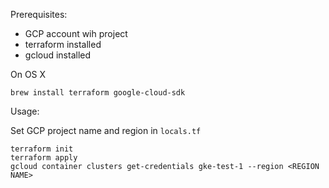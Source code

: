 Prerequisites:

* GCP account wih project
* terraform installed
* gcloud installed

On OS X

```
brew install terraform google-cloud-sdk
```

Usage:

Set GCP project name and region in `locals.tf`

```
terraform init
terraform apply
gcloud container clusters get-credentials gke-test-1 --region <REGION NAME>
```
